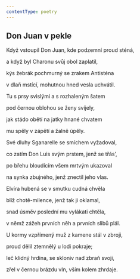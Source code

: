```yaml
---
contentType: poetry
---
```


## Don Juan v pekle

Když vstoupil Don Juan, kde podzemní proud sténá,

a když byl Charonu svůj obol zaplatil,

kýs žebrák pochmurný se zrakem Antisténa

v dlaň mstící, mohutnou hned vesla uchvátil.

Tu s prsy svislými a s rozhaleným šatem

pod černou oblohou se ženy svíjely,

jak stádo obětí na jatky hnané chvatem

mu spěly v zápětí a žalně úpěly.

Své dluhy Sganarelle se smíchem vyžadoval,

co zatím Don Luis svým prstem, jenž se třás’,

po břehu bloudícím všem mrtvým ukazoval

na synka zbujného, jenž znectil jeho vlas.

Elvíra hubená se v smutku cudná chvěla

blíž chotě-milence, jenž tak ji oklamal,

snad úsměv poslední mu vylákati chtěla,

v němž zážeh prvních něh a prvních slibů plál.

U kormy vzpřímený muž z kamene stál v zbroji,

proud dělil ztemnělý u lodi pokraje;

leč klidný hrdina, se skloniv nad zbraň svoji,

zřel v černou brázdu vln, vším kolem zhrdaje.
